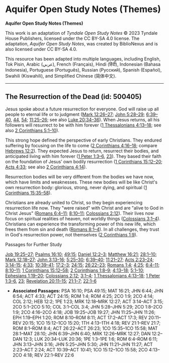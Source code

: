 # Aquifer Open Study Notes (Themes)

**Aquifer Open Study Notes (Themes)**

This work is an adaptation of *Tyndale Open Study Notes* © 2023 Tyndale House Publishers, licensed under the CC BY\-SA 4\.0 license. The adaptation, *Aquifer Open Study Notes*, was created by BiblioNexus and is also licensed under CC BY\-SA 4\.0\.

This resource has been adapted into multiple languages, including English, Tok Pisin, Arabic (عربي), French (Français), Hindi (हिंदी), Indonesian (Bahasa Indonesia), Portuguese (Português), Russian (Русский), Spanish (Español), Swahili (Kiswahili), and Simplified Chinese (简体中文).



--------------------------------

## The Resurrection of the Dead (id: 500405)

Jesus spoke about a future resurrection for everyone. God will raise up all people to eternal life or to judgment ([Mark 12:26–27](https://ref.ly/Mark12:26-Mark12:27); [John 5:28–29](https://ref.ly/John5:28-John5:29); [6:39–40](https://ref.ly/John6:39-John6:40), [44](https://ref.ly/John6:44), [54](https://ref.ly/John6:54); [11:25–26](https://ref.ly/John11:25-John11:26); see also [Luke 20:34–36](https://ref.ly/Luke20:34-Luke20:36)). When Jesus returns, all his followers will resurrect to be with him forever ([1 Thessalonians 4:13–18](https://ref.ly/1Thess4:13-1Thess4:18); see also [2 Corinthians 5:1–10](https://ref.ly/2Cor5:1-2Cor5:10)).

This strong hope defined the perspective of early Christians. They endured suffering by focusing on the life to come ([2 Corinthians 4:16–18](https://ref.ly/2Cor4:16-2Cor4:18); compare [Hebrews 12:2](https://ref.ly/Heb12:2)). They expected Jesus to return, resurrect their bodies, and anticipated living with him forever ([1 Peter 1:3–6](https://ref.ly/1Pet1:3-1Pet1:6), [23](https://ref.ly/1Pet1:23)). They based their faith on the foundation of Jesus’ own bodily resurrection ([1 Corinthians 15:12–20](https://ref.ly/1Cor15:12-1Cor15:20); [Acts 4:33](https://ref.ly/Acts4:33); see also [2 Corinthians 4:14](https://ref.ly/2Cor4:14)).

Resurrection bodies will be very different from the bodies we have now, which have limits and weaknesses. These new bodies will be like Christ's own resurrection body: glorious, strong, never dying, and spiritual ([1 Corinthians 15:35–58](https://ref.ly/1Cor15:35-1Cor15:58)).

Christians are already united to Christ, so they begin experiencing resurrection life now. They "were raised" with Christ and are "alive to God in Christ Jesus" ([Romans 6:4–11](https://ref.ly/Rom6:4-Rom6:11); [8:10–11](https://ref.ly/Rom8:10-Rom8:11); [Colossians 2:12](https://ref.ly/Col2:12)). Their lives now focus on spiritual realities of heaven, not worldly things ([Colossians 3:1–4](https://ref.ly/Col3:1-Col3:4)). Christians can experience the transforming power of this new life, which frees them from sin and death ([Romans 8:1–4](https://ref.ly/Rom8:1-Rom8:4)). In all challenges, they trust in God's resurrection power, not themselves ([2 Corinthians 1:9](https://ref.ly/2Cor1:9)).

Passages for Further Study

[Job 19:25–27](https://ref.ly/Job19:25-Job19:27); [Psalms 16:10](https://ref.ly/Ps16:10); [49:15](https://ref.ly/Ps49:15); [Daniel 12:2–3](https://ref.ly/Dan12:2-Dan12:3); [Matthew 16:21](https://ref.ly/Matt16:21); [28:1–10](https://ref.ly/Matt28:1-Matt28:10); [Mark 12:18–27](https://ref.ly/Mark12:18-Mark12:27); [John 3:13–16](https://ref.ly/John3:13-John3:16); [5:25–30](https://ref.ly/John5:25-John5:30); [6:39–40](https://ref.ly/John6:39-John6:40); [11:21–27](https://ref.ly/John11:21-John11:27); [Acts 2:23–24](https://ref.ly/Acts2:23-Acts2:24); [3:14–15](https://ref.ly/Acts3:14-Acts3:15); [4:33](https://ref.ly/Acts4:33); [10:39–41](https://ref.ly/Acts10:39-Acts10:41); [17:2–3](https://ref.ly/Acts17:2-Acts17:3); [24:15](https://ref.ly/Acts24:15); [26:22–23](https://ref.ly/Acts26:22-Acts26:23); [Romans 1:4](https://ref.ly/Rom1:4); [4:25](https://ref.ly/Rom4:25); [6:4–11](https://ref.ly/Rom6:4-Rom6:11); [8:10–11](https://ref.ly/Rom8:10-Rom8:11); [1 Corinthians 15:12–58](https://ref.ly/1Cor15:12-1Cor15:58); [2 Corinthians 1:8–9](https://ref.ly/2Cor1:8-2Cor1:9); [4:13–18](https://ref.ly/2Cor4:13-2Cor4:18); [5:1–10](https://ref.ly/2Cor5:1-2Cor5:10); [Ephesians 1:19–20](https://ref.ly/Eph1:19-Eph1:20); [Colossians 2:12](https://ref.ly/Col2:12); [3:1–4](https://ref.ly/Col3:1-Col3:4); [1 Thessalonians 4:13–18](https://ref.ly/1Thess4:13-1Thess4:18); [1 Peter 1:3–6](https://ref.ly/1Pet1:3-1Pet1:6), [23](https://ref.ly/1Pet1:23); [Revelation 20:11–15](https://ref.ly/Rev20:11-Rev20:15); [21:1–7](https://ref.ly/Rev21:1-Rev21:7); [22:1–6](https://ref.ly/Rev22:1-Rev22:6)

* **Associated Passages:** PSA 16:10; PSA 49:15; MAT 16:21; JHN 6:44; JHN 6:54; ACT 4:33; ACT 24:15; ROM 1:4; ROM 4:25; 2CO 1:9; 2CO 4:14; COL 2:12; HEB 12:2; 1PE 1:23; MRK 12:18–MRK 12:27; ACT 3:14–ACT 3:15; 2CO 5:1–2CO 5:10; COL 3:1–COL 3:4; JHN 5:28–JHN 5:29; 2CO 1:8–2CO 1:9; 2CO 4:16–2CO 4:18; JOB 19:25–JOB 19:27; JHN 11:25–JHN 11:26; EPH 1:19–EPH 1:20; ROM 8:10–ROM 8:11; ACT 17:2–ACT 17:3; REV 20:11–REV 20:15; 1CO 15:12–1CO 15:20; 1TH 4:13–1TH 4:18; REV 21:1–REV 21:7; ROM 8:1–ROM 8:4; ACT 26:22–ACT 26:23; 1CO 15:35–1CO 15:58; MAT 28:1–MAT 28:10; JHN 6:39–JHN 6:40; MRK 12:26–MRK 12:27; DAN 12:2–DAN 12:3; LUK 20:34–LUK 20:36; 1PE 1:3–1PE 1:6; ROM 6:4–ROM 6:11; JHN 3:13–JHN 3:16; JHN 5:25–JHN 5:30; JHN 11:21–JHN 11:27; ACT 2:23–ACT 2:24; ACT 10:39–ACT 10:41; 1CO 15:12–1CO 15:58; 2CO 4:13–2CO 4:18; REV 22:1–REV 22:6

